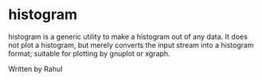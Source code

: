 histogram
=========

histogram is a generic utility to make a histogram out of any data.
It does not plot a histogram, but merely converts the input stream into
a histogram format; suitable for plotting by gnuplot or xgraph.

Written by Rahul
